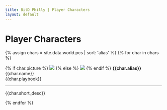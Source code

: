 ```yaml
---
title: BitD Philly | Player Characters
layout: default
---
```


# Player Characters

<div class="pic_list">
    {% assign chars = site.data.world.pcs | sort: 'alias' %}
    {% for char in chars %}
    <p>
        {% if char.picture %}
        <img src="{{ site.baseurl }}/assets/img/world/characters/pcs/{{ char.picture }}">
        {% else %}
        <img src="{{ site.baseurl }}/assets/img/world/characters/pcs/default.jpg">
        {% endif %}
        <b>{{char.alias}}</b><br>
        {{char.name}}<br>
        {{char.playbook}}
        <hr>
        {{char.short_desc}}
    </p>
    {% endfor %}
</div>